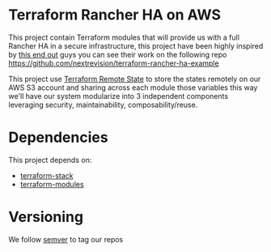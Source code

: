 # Terraform Rancher HA on AWS

This project contain Terraform modules that will provide us with a full Rancher HA in a secure infrastructure, this project have been highly inspired by [this end out](https://thisendout.com/2016/05/04/deploying-rancher-with-ha-using-rancheros-aws-terraform-letsencrypt/) guys you can see their work on the following repo https://github.com/nextrevision/terraform-rancher-ha-example

This project use [Terraform Remote State](https://www.terraform.io/docs/state/remote.html) to store the states remotely on our AWS S3 account and sharing across each module those variables this way we'll have our system modularize into 3 independent components leveraging security, maintainability, composability/reuse.

# Dependencies

This project depends on:

- [terraform-stack](https://github.com/moltin/terraform-stack)
- [terraform-modules](https://github.com/moltin/terraform-modules)

# Versioning

We follow [semver](http://semver.org/) to tag our repos

